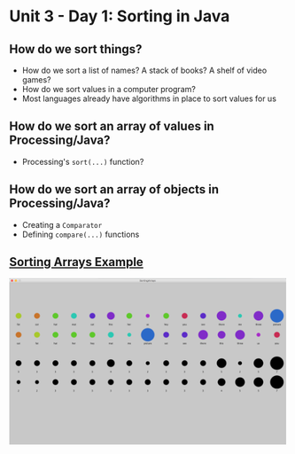 # Unit 3 - Day 1: Sorting in Java

## How do we sort things?
  * How do we sort a list of names? A stack of books? A shelf of video games?
  * How do we sort values in a computer program?
  * Most languages already have algorithms in place to sort values for us

## How do we sort an array of values in Processing/Java?
  * Processing's `sort(...)` function?

## How do we sort an array of objects in Processing/Java?
  * Creating a `Comparator`
  * Defining `compare(...)` functions

## [Sorting Arrays Example](https://github.com/blwatkins/Data-Structures-From-A-New-Perspective/blob/master/3_Sorting/Day1/SortingArrays/src/SortingArrays.java)

<img src="https://github.com/blwatkins/Data-Structures-From-A-New-Perspective/blob/master/3_Sorting/Images/day1_sorting-arrays.png" alt-text="Sorting Arrays Example" width="500" height="300">
